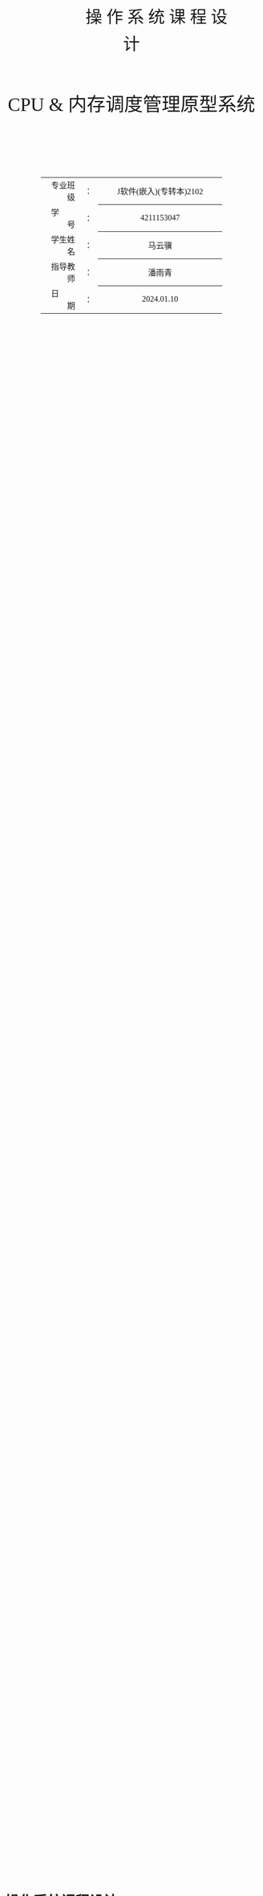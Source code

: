 <!-- 请使用 Typora + LaTeX-theme 来预览、编辑和导出PDF
Typora: https://typora.io/
LaTeX-theme: https://github.com/Keldos-Li/typora-latex-theme
Fonts: https://github.com/Keldos-Li/typora-latex-theme-fonts -->

<div class="cover" style="page-break-after:always;font-family:方正公文仿宋;width:100%;height:100%;border:none;margin: 0 auto;text-align:center;">
    <div style="width:80%;margin: 0 auto;height:0;padding-bottom:10%;">
        </br></br></br></br></br></br>
        <img src="https://raw.githubusercontent.com/SlenderData/img/main/images/%E5%B8%B8%E7%94%A8/%E5%AD%A6%E6%A0%A1%E6%A0%87%E8%AF%86/%E6%B1%9F%E8%8B%8F%E5%A4%A7%E5%AD%A6%E4%BA%AC%E6%B1%9F%E5%AD%A6%E9%99%A2/%E6%A0%A1%E5%BE%BD%E6%96%87%E5%AD%97%E7%BB%84%E5%90%88%E6%A8%AA%E6%8E%92.svg" alt="校名" style="width:100%;"/>
    </div>
    </br></br></br></br></br></br></br></br>
    <div style="width:80%;margin: 0 auto;height:0;padding-bottom:40%;">
        <span style="font-family:华文黑体Bold;text-align:center;font-size:25pt;margin: 0;line-height:40pt;">&emsp;&emsp;&emsp;操 作 系 统 课 程 设 计</span>
	</div>
    <span style="font-family:华文黑体Bold;text-align:center;font-size:28pt;margin: 0;line-height:00pt;">CPU & 内存调度管理原型系统</span>
    </br>
    </br>
    </br>
    </br>
    </br>
    </br>
    </br>
    </br>
    </br>
    </br>
    <table style="border:none;text-align:center;width:72%;font-family:仿宋;font-size:14px; margin: 0 auto;">
    <tbody style="font-family:方正公文仿宋;font-size:12pt;">
        <tr style="font-weight:normal;"> 
    		<td style="width:5%;text-align:right;">专业班级</td>
    		<td style="width:2%">：</td> 
    		<td style="width:40%;font-weight:normal;border-bottom: 1px solid;text-align:center;font-family:华文仿宋">J软件(嵌入)(专转本)2102</td>     </tr>
        <tr style="font-weight:normal;"> 
    		<td style="width:5%;text-align:right;">学&emsp;&emsp;号</td>
    		<td style="width:2%">：</td> 
    		<td style="width:40%;font-weight:normal;border-bottom: 1px solid;text-align:center;font-family:华文仿宋">4211153047</td>     </tr>
        <tr style="font-weight:normal;"> 
    		<td style="width:5%;text-align:right;">学生姓名</td>
    		<td style="width:2%">：</td> 
    		<td style="width:40%;font-weight:normal;border-bottom: 1px solid;text-align:center;font-family:华文仿宋">马云骥</td>     </tr>
    	<tr style="font-weight:normal;"> 
    		<td style="width:5%;text-align:right;">指导教师</td>
    		<td style="width:2%">：</td> 
    		<td style="width:40%;font-weight:normal;border-bottom: 1px solid;text-align:center;font-family:华文仿宋">潘雨青</td>     </tr>
    	<tr style="font-weight:normal;"> 
    		<td style="width:5%;text-align:right;">日&emsp;&emsp;期</td>
    		<td style="width:2%">：</td> 
    		<td style="width:40%;font-weight:normal;border-bottom: 1px solid;text-align:center;font-family:华文仿宋">2024.01.10</td>     </tr>
    </tbody>              
    </table>
</div>



<!-- 导出PDF时会在这里分页 -->

# 操作系统课程设计

## 课设目的

&emsp;&emsp;操作系统课程设计是计算机科学与技术专业学生必修的实践性教学环节之一，是学习了操作系统课程后的综合性设计实践课程，是对该课程所学知识进行的一次全面的综合训练。通过学生完成所要求的设计任务，使学生系统掌握操作系统的基本原理，系统的设计与实现方法，培养学生利用所学知识解决复杂工程问题的能力。通过查阅资料、自学、指导和讨论，使学生掌握操作系统的功能模块的设计与实现方法；通过制定合理的实验方案和实验结果的分析，培养学生的科学实验能力；通过对实验结果的分析和总结以及课程设计报告的撰写，掌握科学实验方法以及科学实验报告的撰写方法；通过交流和答辩，培养学生的口头交流和表达能力。



## 课设题目

&emsp;&emsp;实现一个 CPU & 内存调度管理原型系统



## 系统功能结构

### 概述

&emsp;&emsp;本系统主要包含以下几个功能模块：

1. **进程管理**：负责创建和调度进程，管理进程的生命周期。
2. **页面调度**：处理内存分配和页面置换，以优化内存使用。
3. **结果记录**：记录和计算进程的周转时间和带权周转时间，输出到文件。
4. **用户交互**：提供用户界面，允许用户设置参数，如时间片长度、页面大小等。

### 模块间关系和流程

1. **用户交互**：系统启动时，用户通过菜单设置参数，这些参数影响进程管理和页面调度的行为。

2. **进程管理**：
   - 使用先来先服务（FCFS）或时间片轮转（RR）算法调度进程。
   - 管理进程状态（如就绪、运行、等待、完成）。
   - 与页面调度模块交互，请求必要的内存页面。

3. **页面调度**：
   - 根据进程管理模块的需求分配和回收内存页面。
   - 使用先进先出（FIFO）或最近最少使用（LRU）算法管理页面置换。
   - 直接影响进程的运行，尤其是在内存密集型操作中。

4. **结果记录**：
   - 在进程完成后，计算其周转时间和带权周转时间。
   - 将统计结果输出到文件 result.txt，以供分析和查阅。



## 主要数据结构

### 进程控制块（PCB）

&emsp;&emsp;`pcb` 类是一个关键的数据结构，代表了系统中的一个进程。它包含了进程的多种属性和状态信息，这些属性包括但不限于：

- `name`：进程名，用于标识每个独立的进程。
- `status`：进程的当前状态，如“就绪”、“运行”、“等待”等。
- `arraiveTime`：进程到达时间，即进程创建或提交执行的时间。
- `priority`：进程优先级，用于某些调度算法中判断进程的执行顺序。
- `pageFrame`：分配给进程的页面列表，用于内存管理。
- `pageFaultCount`：进程发生的缺页次数。
- `serveTime` 和 `serveTimeLeft`：进程的总服务时间和剩余服务时间。
- `finishTime`、`turnAroundTime` 和 `weightTunAroundTime`：分别记录进程的完成时间、周转时间和带权周转时间。
- `fc`：存储进程中的函数列表。
- `runInfo`：存储进程运行的关键信息，如运行的操作和时间节点。
- `currentAddr`：存储进程地址的指针，用于确定当前运行函数。

### 函数类

&emsp;&emsp;在 `pcb` 类中，`function` 类用于表示进程中的一个函数。它包含以下属性：

- `name`：函数名，标识函数。
- `lenth`：函数的大小（通常以字节为单位）。
- `rtAddr`：函数在进程中的相对地址。

&emsp;&emsp;这个类帮助管理和跟踪进程中的单独函数，对于页面调度和内存管理非常重要。

### 运行类

&emsp;&emsp;同样在 `pcb` 类中，`run` 类用于记录进程运行期间的关键事件。它包含以下信息：

- `timeNode`：事件发生的时间节点。
- `operation`：执行的操作类型，如“跳转”、“读写磁盘”或“结束”。
- `operateAddr` 和 `ioTime`：操作相关的地址或I/O操作时间。
- `finishflag`：标识操作是否完成。

### 页面列表

&emsp;&emsp;每个 `pcb` 对象都包含一个 `pageFrame` 列表，它代表为该进程分配的内存页面。这是一个关键的数据结构，用于管理每个进程在内存中的页面。

### 全局变量和队列

- `readyQueue` 和 `ioQueue`：分别用于管理就绪状态和等待I/O操作的进程队列。
- `process`：存储所有进程的列表。
- `pageFrameAmount`：记录为每个进程分配的页面数量。

&emsp;&emsp;这些数据结构是实现进程调度和内存管理的基础，它们帮助本系统有效地跟踪和控制多个进程及其资源需求。



## 系统设计

<img src="https://raw.githubusercontent.com/SlenderData/img/main/images/2024/01/09/22-36-58-7b109b43daebe064d431cfe136f56602-程序流程图.drawio-1da4da.svg" style="zoom:80%;" />



## 运行结果展示与分析

<img src="https://raw.githubusercontent.com/SlenderData/img/main/images/2024/01/10/00-36-11-8f0e156473103dd86d99fca4e8206d82-image-20240110003610954-19c200.png" alt="image-20240110003610954" style="zoom: 43%;" />

<img src="https://raw.githubusercontent.com/SlenderData/img/main/images/2024/01/10/00-38-37-43a18ee3db48c1b3ba5a7b898f069d99-image-20240110003837872-ae8cd2.png" alt="image-20240110003837872" style="zoom: 43%;" />

<img src="https://raw.githubusercontent.com/SlenderData/img/main/images/2024/01/10/06-09-34-7eb073aa740b9163ef615834f947e97e-image-20240110060934065-ec17ff.png" alt="image-20240110060934065" style="zoom:43%;" />

<img src="https://raw.githubusercontent.com/SlenderData/img/main/images/2024/01/10/06-13-49-f63ad4e8e83925f1d82ef72193f48112-image-20240110061349326-aa54a1.png" alt="image-20240110061349326" style="zoom:43%;" />

<img src="https://raw.githubusercontent.com/SlenderData/img/main/images/2024/01/10/06-17-27-907adcf680c2e298eb0ad37e3f3abd7b-image-20240110061727720-f6c013.png" alt="image-20240110061727720" style="zoom:43%;" />

<img src="https://raw.githubusercontent.com/SlenderData/img/main/images/2024/01/10/06-23-24-1a49c326707276ab7249ad4c69d4239b-image-20240110062323971-7e2efa.png" alt="image-20240110062323971" style="zoom:43%;" />

<img src="https://raw.githubusercontent.com/SlenderData/img/main/images/2024/01/10/06-26-34-2ca6c8706a5d313d41f3297696dde83c-image-20240110062634152-7d1d71.png" alt="image-20240110062634152" style="zoom:43%;" />

<img src="https://raw.githubusercontent.com/SlenderData/img/main/images/2024/01/10/06-31-55-5613986d6c5757f54dfb833ef64f1e76-image-20240110063154955-fb3b14.png" alt="image-20240110063154955" style="zoom:43%;" />

<img src="https://raw.githubusercontent.com/SlenderData/img/main/images/2024/01/10/06-41-30-6ac63c6450c7167b3f394b3979600757-image-20240110064130505-d34628.png" alt="image-20240110064130505" style="zoom:43%;" />

<img src="https://raw.githubusercontent.com/SlenderData/img/main/images/2024/01/10/06-43-56-e2b052a944082f81b37c22d2a62674ea-image-20240110064356913-d703bf.png" alt="image-20240110064356913" style="zoom:43%;" />

<img src="https://raw.githubusercontent.com/SlenderData/img/main/images/2024/01/10/06-49-07-8af17efa5a006c3aa8392c87b8163c18-image-20240110064907318-f710a3.png" alt="image-20240110064907318" style="zoom:43%;" />



## 课程设计中遇到的问题及解决方法

&emsp;&emsp;实现先来先服务和时间片轮转调度算法时，需要考虑进程状态的管理和时间的精确控制，这比我预期的设想更复杂。通过仔细设计和维护进程状态，确保在每个时间点正确处理进程。例如，使用队列来管理就绪状态的进程，并使用计时器或循环计数来模拟时间片的流逝。

&emsp;&emsp;设计一个易于使用且直观的用户界面，使用户能够轻松设置参数和查看程序运行结果，这也是一个挑战。最初打算使用 Python 标准库中的 tkinter 实现一个可视化的界面，但时间已经不允许我从零学习和实现了。最终我选择采用简单但有效的命令行界面设计，确保清晰的指令和输出信息。



## 设计感想

&emsp;&emsp;在完成这个操作系统课程设计的过程中，我获得了不仅是编程技能的提升，更重要的是对操作系统原理和内部工作机制的深入理解。这个项目不仅是对我所学知识的实践应用，也是对我解决问题能力的重大考验。

&emsp;&emsp;通过这个项目，我意识到理论知识和实践操作之间的重要联系。虽然理论课程提供了必要的基础，但将这些理论应用到实际问题中，需要一种全新的思考方式。在实现进程调度和页面管理算法时，我不得不反复回顾理论，确保我对概念的理解是准确的。

&emsp;&emsp;这个项目中我选择了使用 Python 来实现较为复杂的逻辑。在这个过程中，我的编程能力得到了显著提升。我学会了如何更有效地组织代码，使其既易于理解又易于维护。同时，我也学会了一些高级编程技巧，比如面向对象编程和对 Python List 列表数据结构的高效使用。

&emsp;&emsp;通过这次课程设计，我对操作系统的工作原理有了更深的理解，也对计算机科学领域的其他方面产生了浓厚的兴趣。我期待在未来的学习和职业生涯中，将这次的学习经历转化为更大的成功。



## 附件

```python
import math
import os
import platform
import time

mainflag = None  # 用于控制主菜单的循环
cpuflag = None  # 用于控制进程调度算法的选择
memoryflag = None  # 用于控制页面调度算法的选择
timeSlice = None  # 时间片长度
pageLength = None  # 单页面大小
TIME = None  # 单位时间
process = None  # 进程对象列表
pageFrameAmount = None  # 页面数
ioQueue = None  # I/O请求队列
readyQueue = None  # 就绪队列
avgTurnAroundTime = None  # 平均周转时间
avgWeightTurnAroundTime = None  # 平均带权周转时间
running_process = None  # 当前运行的进程


class pcb:
    def __init__(self, name, status, arraiveTime, priority, pageFrame, pageFaultCount, serveTime, serveTimeLeft,
                 finishTime, turnAroundTime, weightTunAroundTime, fc, runInfo, iostart, iofinish, currentAddr):
        self.name = name  # 进程名
        self.status = status  # 进程状态
        self.arraiveTime = arraiveTime  # 创建时间
        self.priority = priority  # 优先级
        self.pageFrame = pageFrame  # 页面列表
        self.pageFaultCount = pageFaultCount  # 缺页次数
        self.serveTime = serveTime  # 服务时间
        self.serveTimeLeft = serveTimeLeft  # 剩余所需服务时间
        self.finishTime = finishTime  # 完成时间
        self.turnAroundTime = turnAroundTime  # 周转时间
        self.weightTunAroundTime = weightTunAroundTime  # 带权周转时间
        self.fc = fc
        self.runInfo = runInfo
        self.iostart = iostart  # I/O开始时间
        self.iofinish = iofinish  # I/O结束时间
        self.currentAddr = currentAddr  # 当前操作地址

    class function:
        def __init__(self, name, lenth, rtAddr):
            self.name = name  # 文件名
            self.lenth = lenth  # 大小
            self.rtAddr = rtAddr  # 相对地址

    class run:
        def __init__(self, timeNode, operation, operateAddr, ioTime, finishflag):
            self.timeNode = timeNode  # 时间节点
            self.operation = operation  # 操作名称
            self.operateAddr = operateAddr  # 操作地址
            self.ioTime = ioTime  # I/O操作时间
            self.finishflag = finishflag  # 结束标志


def create():
    global process, pageFrameAmount

    # 直接将三个txt文件的内容按格式硬编码为list对象
    process = []
    process.append(pcb('A进程', '就绪', 0, 5, None, 0, 100, 100, None, None, None, None, None, None, None, 0))
    process.append(pcb('B进程', '就绪', 1, 4, None, 0, 31, 31, None, None, None, None, None, None, None, 0))
    process.append(pcb('C进程', '就绪', 3, 7, None, 0, 37, 37, None, None, None, None, None, None, None, 0))
    process.append(pcb('D进程', '就绪', 6, 5, None, 0, 34, 34, None, None, None, None, None, None, None, 0))
    process.append(pcb('E进程', '就绪', 8, 6, None, 0, 39, 39, None, None, None, None, None, None, None, 0))

    for p in process:
        p.pageFrame = []
        for i in range(pageFrameAmount[process.index(p)]):
            p.pageFrame.append(None)

    process[0].fc = []
    process[0].fc.append(pcb.function('main', 0.6, None))
    process[0].fc.append(pcb.function('A1', 1.2, None))
    process[0].fc.append(pcb.function('A2', 1.2, None))
    process[0].fc.append(pcb.function('A3', 1.5, None))
    process[0].fc.append(pcb.function('A4', 0.8, None))

    process[1].fc = []
    process[1].fc.append(pcb.function('main', 1.6, None))
    process[1].fc.append(pcb.function('B1', 2.2, None))
    process[1].fc.append(pcb.function('B2', 0.2, None))
    process[1].fc.append(pcb.function('B3', 0.5, None))
    process[1].fc.append(pcb.function('B4', 1.8, None))
    process[1].fc.append(pcb.function('B5', 0.9, None))

    process[2].fc = []
    process[2].fc.append(pcb.function('main', 0.3, None))
    process[2].fc.append(pcb.function('C1', 0.1, None))
    process[2].fc.append(pcb.function('C2', 0.3, None))
    process[2].fc.append(pcb.function('C3', 0.5, None))

    process[3].fc = []
    process[3].fc.append(pcb.function('main', 0.9, None))
    process[3].fc.append(pcb.function('D1', 1.6, None))
    process[3].fc.append(pcb.function('D2', 1.8, None))
    process[3].fc.append(pcb.function('D3', 2.0, None))
    process[3].fc.append(pcb.function('D4', 0.9, None))

    process[4].fc = []
    process[4].fc.append(pcb.function('main', 0.7, None))
    process[4].fc.append(pcb.function('E1', 0.3, None))
    process[4].fc.append(pcb.function('E2', 0.5, None))
    process[4].fc.append(pcb.function('E3', 0.9, None))
    process[4].fc.append(pcb.function('E4', 0.3, None))

    for p in process:
        total = 0
        for f in p.fc:
            f.lenth = math.ceil(f.lenth * 1024)  # 将 KB 转换为 Byte，对不满 1B 的部分使用 math.ceil() 向上取整
            f.rtAddr = total
            total += f.lenth
        p.totalsize = total

    process[0].runInfo = []
    process[0].runInfo.append(pcb.run(5, '跳转', 1021, None, False))
    process[0].runInfo.append(pcb.run(10, '跳转', 2021, None, False))
    process[0].runInfo.append(pcb.run(20, '读写磁盘', None, 10, False))
    process[0].runInfo.append(pcb.run(30, '跳转', 2031, None, False))
    process[0].runInfo.append(pcb.run(70, '跳转', 4050, None, False))
    process[0].runInfo.append(pcb.run(100, '结束', None, None, False))

    process[1].runInfo = []
    process[1].runInfo.append(pcb.run(3, '跳转', 2508, None, False))
    process[1].runInfo.append(pcb.run(10, '跳转', 6007, None, False))
    process[1].runInfo.append(pcb.run(15, '读写磁盘', None, 20, False))
    process[1].runInfo.append(pcb.run(22, '跳转', 5737, None, False))
    process[1].runInfo.append(pcb.run(27, '跳转', 2245, None, False))
    process[1].runInfo.append(pcb.run(31, '结束', 6311, None, False))

    process[2].runInfo = []
    process[2].runInfo.append(pcb.run(3, '跳转', 1074, None, False))
    process[2].runInfo.append(pcb.run(9, '跳转', 94, None, False))
    process[2].runInfo.append(pcb.run(15, '读写磁盘', None, 10, False))
    process[2].runInfo.append(pcb.run(22, '跳转', 70, None, False))
    process[2].runInfo.append(pcb.run(30, '跳转', 516, None, False))
    process[2].runInfo.append(pcb.run(37, '结束', 50, None, False))

    process[3].runInfo = []
    process[3].runInfo.append(pcb.run(3, '跳转', 1037, None, False))
    process[3].runInfo.append(pcb.run(10, '跳转', 782, None, False))
    process[3].runInfo.append(pcb.run(15, '读写磁盘', None, 4, False))
    process[3].runInfo.append(pcb.run(22, '跳转', 1168, None, False))
    process[3].runInfo.append(pcb.run(28, '跳转', 79, None, False))
    process[3].runInfo.append(pcb.run(34, '结束', 431, None, False))

    process[4].runInfo = []
    process[4].runInfo.append(pcb.run(3, '跳转', 1414, None, False))
    process[4].runInfo.append(pcb.run(11, '跳转', 1074, None, False))
    process[4].runInfo.append(pcb.run(16, '读写磁盘', None, 30, False))
    process[4].runInfo.append(pcb.run(24, '跳转', 149, None, False))
    process[4].runInfo.append(pcb.run(32, '跳转', 1273, None, False))
    process[4].runInfo.append(pcb.run(39, '结束', 2053, None, False))

    readyList = []


# 显示进程信息
def showProcess():
    print("***************************************************************************")
    print("进程名\t进程状态\t到达时间\t服务时间\t剩余所需服务时间\t完成时间\t周转时间\t带权周转时间")
    for p in process:
        print(p.name, '\t', p.status, '\t', p.arraiveTime, '\t', p.serveTime, '\t', p.serveTimeLeft, '\t', p.finishTime,
              '\t',
              p.turnAroundTime, '\t', p.weightTunAroundTime)
    print("当前各进程页面分配情况: ")
    for p in process:
        print(p.name, ":", p.pageFrame)
    print("***************************************************************************")


# 显示当前就绪队列
def showReadyQueue(readyQueue):
    show = []
    for p in readyQueue:
        show.append(p.name)
    print("当前就绪进程队列: ", show)


# 页面置换
def replacePage(n, index):
    global process
    print("将页面向后移动，为新页面腾出位置")
    if process[index].pageFrame[pageFrameAmount[index] - 1] is not None:
        print("页面列表已满，将页面 ", process[index].pageFrame[pageFrameAmount[index] - 1], " 移出内存")
    # 将页面向后移动，为新页面腾出位置
    for i in range(pageFrameAmount[index] - 1, 0, -1):
        process[index].pageFrame[i] = process[index].pageFrame[i - 1]
    # 将新页面放置在页面列表的首位
    process[index].pageFrame[0] = n


# 请求页面
def requirePage(addr, index):
    global process, memoryflag
    a = 0  # 帮助检查请求页面是否已在页面列表中的计数器
    n = math.floor(addr / pageLength)  # 计算请求的页面号
    print(process[index].name, " 请求了页面: ", n)

    for i in range(pageFrameAmount[index]):
        if process[index].pageFrame[i] == n:
            print("页面已在页面列表中")
            if memoryflag == '2':  # 如果使用LRU算法
                print("正在使用 LRU 算法，其余页面向后移动，将请求的页面置于页面列表的首位")
                # 将页面向后移动，将请求的页面置于页面列表的首位
                for j in range(i, 0, -1):
                    process[index].pageFrame[j] = process[index].pageFrame[j - 1]
                process[index].pageFrame[0] = n
            return n
        else:
            a += 1

    if a == pageFrameAmount[index]:
        process[index].pageFaultCount += 1
        print("页面不在列表中，", process[index].name, "发生了第", process[index].pageFaultCount, "次缺页中断")
        replacePage(n, index)

    return n


def fcfs():
    global process, TIME, ioQueue, readyQueue, avgTurnAroundTime, avgWeightTurnAroundTime, running_process

    create()  # 初始化进程
    print("初始化进程完成")
    showProcess()

    TIME = 0
    print("")
    print("* ", "当前时间: ", TIME, " *")
    time.sleep(0.1)
    ioQueue = []
    readyQueue = [p for p in process if p.arraiveTime <= TIME]
    print("进程 ", readyQueue[0].name, " 到达，变为就绪态")
    showReadyQueue(readyQueue)

    running_process = None  # 添加一个变量来追踪当前运行的进程

    while readyQueue or ioQueue or running_process:
        if running_process and running_process.serveTimeLeft == 0:
            # 如果当前运行的进程已经完成
            finish_process(running_process)
            running_process = None

            # 如果所有进程都已经完成
            if not (readyQueue or ioQueue):
                # 计算平均周转时间和带权周转时间
                calculate_averages()
                break

        check_io_queue()  # 检查IO队列中是否有完成IO的进程

        if not running_process and readyQueue:
            # 如果没有进程在运行，并且就绪队列不为空
            running_process = readyQueue.pop(0)
            start_process(running_process)
            showReadyQueue(readyQueue)

        # 运行当前进程一个时间单位
        TIME += 1
        if running_process:
            running_process.serveTimeLeft -= 1
        print("\n* ", "当前时间: ", TIME, " *")
        time.sleep(0.1)

        check_arriving_processes()  # 检查新到达的进程

        if running_process:
            if running_process.serveTimeLeft > 0:
                check_page_jump(running_process)  # 检查页面跳转
                if check_io_request(running_process):
                    # 如果有 IO 请求发生
                    running_process = None  # 暂停当前进程


def check_page_jump(proc):
    for r in proc.runInfo:
        if r.timeNode == proc.serveTime - proc.serveTimeLeft:
            if r.operation == '跳转':
                # 处理页面跳转
                requirePage(r.operateAddr, process.index(proc))
                showProcess()
                # 遍历proc.fc，找到当前地址对应的函数名
                for f in proc.fc:
                    if f.rtAddr > proc.currentAddr:
                        break
                    currentFunctionName = f.name
                # 遍历proc.fc，找到目标地址对应的函数名
                for f in proc.fc:
                    if f.rtAddr > r.operateAddr:
                        break
                    targetFunctionName = f.name
                # 更新进程的当前地址
                proc.currentAddr = r.operateAddr
                print("占用cpu的进程: ", proc.name, "\t函数名: ", currentFunctionName,
                      "\t操作类型: ", r.operation, "\t操作地址: ", r.operateAddr, "\t目标函数名: ",
                      targetFunctionName)


def finish_process(proc):
    proc.status = '完成'
    print(f"进程 {proc.name} 完成")
    proc.finishTime = TIME
    proc.turnAroundTime = TIME - proc.arraiveTime
    proc.weightTunAroundTime = proc.turnAroundTime / proc.serveTime
    showProcess()


def check_io_queue():
    global TIME, running_process
    for p in list(ioQueue):
        if p.iofinish == TIME:
            print(f"进程 {p.name} I/O 完成，变为就绪态，放入就绪队列首部")
            p.status = '就绪'
            readyQueue.insert(0, p)
            showReadyQueue(readyQueue)
            ioQueue.remove(p)

            if running_process:
                # 如果当前有进程在运行，将其移回就绪队列
                print(f"暂停当前运行的进程 {running_process.name}，将其放在绪队列刚完成 I/O 的进程后面")
                running_process.status = '就绪'
                readyQueue.insert(1, running_process)
                showReadyQueue(readyQueue)

            running_process = readyQueue.pop(0)  # 将刚完成 I/O 的进程移出就绪队列
            print("刚完成 I/O 的进程 ", p.name, " 开始运行，进入CPU，移出就绪队列")
            showReadyQueue(readyQueue)
            return True
            break
    return False


def start_process(proc):
    print(f"进程 {proc.name} 开始运行，进入CPU，移出就绪队列")
    proc.status = '运行'


def check_arriving_processes():
    for p in list(filter(lambda x: x.arraiveTime == TIME, process)):
        if p not in readyQueue and p not in ioQueue:
            p.status = '就绪'
            readyQueue.append(p)
            print("进程 ", p.name, " 到达，变为就绪态")
            showReadyQueue(readyQueue)


def check_io_request(proc):
    for r in proc.runInfo:
        if r.timeNode == proc.serveTime - proc.serveTimeLeft:
            if r.operation == '读写磁盘':
                # 处理 I/O 请求
                # 遍历proc.fc，找到当前地址对应的函数名
                for f in proc.fc:
                    if f.rtAddr > proc.currentAddr:
                        break
                    currentFunctionName = f.name
                proc.status = '等待'
                print("占用cpu的进程: ", proc.name, "\t函数名: ", currentFunctionName,
                      "\t操作类型: ", r.operation, "\tI/O操作时间: ", r.ioTime)
                showProcess()
                proc.iostart = TIME
                proc.iofinish = TIME + r.ioTime
                ioQueue.append(proc)
                return True
    return False


def calculate_averages():
    global avgTurnAroundTime, avgWeightTurnAroundTime
    avgTurnAroundTime = sum(p.turnAroundTime for p in process if p.status == '完成') / len(process)
    avgWeightTurnAroundTime = sum(p.weightTunAroundTime for p in process if p.status == '完成') / len(process)
    print("\n平均周转时间：", avgTurnAroundTime, "\t平均带权周转时间：", avgWeightTurnAroundTime)


def rr():
    global process, TIME, ioQueue, readyQueue, avgTurnAroundTime, avgWeightTurnAroundTime, timeSlice

    create()  # 初始化进程
    print("初始化进程完成")
    showProcess()

    # 初始化时间和队列
    TIME = 0
    print("")
    print("* ", "当前时间: ", TIME, " *")
    time.sleep(0.1)
    ioQueue = []
    readyQueue = [p for p in process if p.arraiveTime <= TIME]  # 将到达时间小于等于当前时间的进程加入就绪队列
    print("进程 ", readyQueue[0].name, " 到达，变为就绪态")
    showReadyQueue(readyQueue)

    while readyQueue or ioQueue:
        # 处理就绪队列
        if readyQueue:
            current_process = readyQueue.pop(0)
            print(f"进程 {current_process.name} 开始运行，进入CPU，移出就绪队列")
            showReadyQueue(readyQueue)
            current_process.status = '运行'
            time_spent = 0

            # 执行时间片
            while time_spent < timeSlice and current_process.serveTimeLeft > 0:
                TIME += 1
                time_spent += 1
                current_process.serveTimeLeft -= 1
                print("")
                print("* ", "当前时间: ", TIME, " *")
                time.sleep(0.1)

                # 将新到达的进程添加到就绪队列
                for p in list(filter(lambda x: x.arraiveTime == TIME, process)):
                    if p not in readyQueue and p not in ioQueue:
                        p.status = '就绪'
                        readyQueue.append(p)
                        print("进程 ", p.name, " 到达，变为就绪态")
                        showReadyQueue(readyQueue)

                # 检查并处理I/O请求
                for r in current_process.runInfo:
                    if r.timeNode == current_process.serveTime - current_process.serveTimeLeft:
                        # 处理跳转和I/O请求
                        if r.operation == '跳转':
                            requirePage(r.operateAddr, process.index(current_process))
                            showProcess()
                            # 遍历current_process.fc，找到当前地址对应的函数名
                            for f in current_process.fc:
                                if f.rtAddr > current_process.currentAddr:
                                    break
                                currentFunctionName = f.name
                            # 遍历current_process.fc，找到目标地址对应的函数名
                            for f in current_process.fc:
                                if f.rtAddr > r.operateAddr:
                                    break
                                targetFunctionName = f.name
                            current_process.currentAddr = r.operateAddr
                            print("占用cpu的进程: ", current_process.name, "\t函数名: ", currentFunctionName,
                                  "\t操作类型: ", r.operation, "\t操作地址: ", r.operateAddr, "\t目标函数名: ",
                                  targetFunctionName)
                        elif r.operation == '读写磁盘':
                            # 遍历current_process.fc，找到当前地址对应的函数名
                            for f in current_process.fc:
                                if f.rtAddr > current_process.currentAddr:
                                    break
                                currentFunctionName = f.name
                            current_process.status = '等待'
                            print("占用cpu的进程: ", current_process.name, "\t函数名: ", currentFunctionName,
                                  "\t操作类型: ", r.operation, "\tI/O操作时间: ", r.ioTime)
                            print("进程 ", current_process.name, " 开始 I/O 请求，变为等待态")
                            showProcess()
                            current_process.iostart = TIME
                            current_process.iofinish = TIME + r.ioTime
                            ioQueue.append(current_process)
                            break
                if current_process.status == '等待':
                    break

            # 如果进程完成
            if current_process.serveTimeLeft == 0:
                current_process.status = '完成'
                print(f"进程 {current_process.name} 完成")
                current_process.finishTime = TIME
                current_process.turnAroundTime = TIME - current_process.arraiveTime
                current_process.weightTunAroundTime = current_process.turnAroundTime / current_process.serveTime
                showProcess()
            elif current_process.status != '等待':
                # 如果进程未完成且不需要I/O，放回队列末尾
                current_process.status = '就绪'
                readyQueue.append(current_process)
                print(f"进程 {current_process.name} 时间片内未完成，放回就绪队列末尾")
                showReadyQueue(readyQueue)

        # 检查IO队列中是否有完成IO的进程
        for p in list(ioQueue):
            if len(readyQueue) == 0:
                while p.iofinish > TIME:
                    TIME += 1
                    print("")
                    print("* ", "当前时间: ", TIME, " *")
                    time.sleep(0.1)
            if p.iofinish <= TIME:
                print(f"进程 {p.name} I/O 完成，变为就绪态，放回就绪队列末尾")
                p.status = '就绪'
                readyQueue.append(p)
                ioQueue.remove(p)
                showReadyQueue(readyQueue)

        # 将新到达的进程添加到就绪队列
        for p in list(filter(lambda x: x.arraiveTime == TIME, process)):
            if p not in readyQueue and p not in ioQueue:
                p.status = '就绪'
                readyQueue.append(p)
                showReadyQueue(readyQueue)

    # 计算平均周转时间和带权周转时间
    calculate_averages()


def writeResult():
    global process, avgTurnAroundTime, avgWeightTurnAroundTime
    # 检查文件是否存在且非空
    file_exists = os.path.isfile('result.txt') and os.path.getsize('result.txt') > 0

    with open('result.txt', 'a', encoding='utf-8') as file:
        # 如果文件已存在且非空，则在新内容前添加换行符
        if file_exists:
            file.write("\n")
            file.write("************************************************************\n")
            file.write("\n")

        # 假设每个中文字符占两个英文字符宽度
        header_format = "{:<6} {:<7} {:<7} {:<7} {:<7} {:<9}\n"
        data_format = "{:<7} {:<11} {:<11} {:<11} {:<11} {:<15}\n"

        header = header_format.format("进程名", "运行时间", "开始时间", "完成时间", "周转时间", "带权周转时间")
        file.write(header)

        for p in process:
            line = data_format.format(
                p.name, p.serveTime, p.arraiveTime, p.finishTime, p.turnAroundTime, p.weightTunAroundTime)
            file.write(line)

        file.write("\n平均周转时间: {:.5f}\n".format(avgTurnAroundTime))
        file.write("平均带权周转时间: {:.5f}\n".format(avgWeightTurnAroundTime))


def init():
    global cpuflag, timeSlice, memoryflag, pageLength, pageFrameAmount
    print("")
    print("**** 选择进程调度算法 ****")
    print("1: FCFS  先来先服务")
    print("2: RR    时间片轮转")
    cpuflag = input("请输入你的选择: ")

    if cpuflag == '2':
        print("")
        timeSlice = int(input("请输入时间片长度(单位ms): "))

    print("")
    print("**** 选择页面调度算法 ****")
    print("1: FIFO  先进先出")
    print("2: LRU   最近最少使用")
    memoryflag = input("请输入你的选择: ")

    print("")
    pageLength = input("请输入页面大小(单位KB): ")
    pageLength = math.ceil(float(pageLength) * 1024)  # 将 KB 转换为 Byte，对不满 1B 的部分使用 math.ceil() 向上取整

    print("")
    pageFrameAmount = list(map(int, input("请输入为五个进程各自分配的页面数（用空格分开）: ").split()))

    # 确保输入的页面数与进程数匹配
    while len(pageFrameAmount) != 5:
        print("输入的页面数与进程数不匹配，请重新输入。")
        pageFrameAmount = list(map(int, input("请输入五个进程各自分配的页面数（用空格分开）: ").split()))

    if cpuflag == '1':
        fcfs()
        writeResult()
    elif cpuflag == '2':
        rr()
        writeResult()


def main():
    global mainflag
    print("")
    print("")
    print("**************************************************************")
    print("*                 CPU & 内存调度管理原型系统                 *")
    print("*    CPU & Memory Scheduling Management Prototype System     *")
    print("**************************************************************")
    print("*                       **** Menu ****                       *")
    print("*                        1: 设置参数                         *")
    print("*                        0: 退出                             *")
    print("**************************************************************")
    mainflag = input("请输入你的选择: ")

    if mainflag == '1':
        init()
        main()
    elif mainflag == '0':
        if platform.system() == 'Windows':
            os.system("cls")  # 如果是 Windows 系统，使用 cls 清屏
        else:
            os.system("clear")  # 如果是 Linux/macOS 系统，使用 clear 清屏
        print("感谢使用！")
        print("")
        if platform.system() == 'Windows':
            # 如果是 Windows 系统，使用 type 命令显示文件内容
            # Windows 默认终端不支持 UTF-8 编码，如遇乱码请查找相关资料或换用其它终端解决
            os.system("type result.txt")
            print("")
        else:
            # 如果是 Linux/macOS 系统，使用 cat 命令显示文件内容
            os.system("cat result.txt")
            print("")


if __name__ == '__main__':
    main()

```

